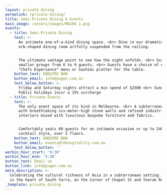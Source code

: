 ```yaml
---
layout: private_dining
permalink: /private-dining/
title: Semi-Private Dining & Events
main_image: /assets/images/MA166 1.png
events:
  - title: Semi-Private Dining
    text: >-
      An intimate one-of-a-kind dining space. <br> Dine in our dramatic golden
      orb-shaped dining room artfully suspended from the ceiling.


      The ultimate vantage point to see how the night unfolds. <br> Suited to
      smaller groups from 6 to 9 guests. <br> Guests have a choice of either the
      "Chefs Experience" menu or Sashimi platter for the table.
    button_text: ENQUIRE NOW
    button_email: info@yugen.com.au
    text_below_button: >-
      Friday and Saturday nights attract a min spend of $2500 <br> Sundays and
      Public holidays incur a 15% surcharge
  - title: Private Events
    text: >-
      The only event space of its kind in Melbourne. <br> A subterranean gem,
      with breathtaking six-meter-high stone walls and refined industrial
      interiors mixed with luxurious bespoke furniture and fabrics.


      Comfortably seats 60 guests for an intimate occasion or up to 240 guests
      cocktail style, over 2 floors.
    button_text: ENQUIRE NOW
    button_email: events@lkhospitality.com.au
    text_below_button: ''
workin_hour_start: '9:30'
workin_hour_end: '5:30'
button_text: Email us
button_link: info@yugen.com.au
meta_description: >-
  Celebrating the cultural richness of Asia in a subterranean setting. Located
  in the heart of South Yarra, on the Corner of Chapel St and Toorak Road.
_template: private_dining
---
```









